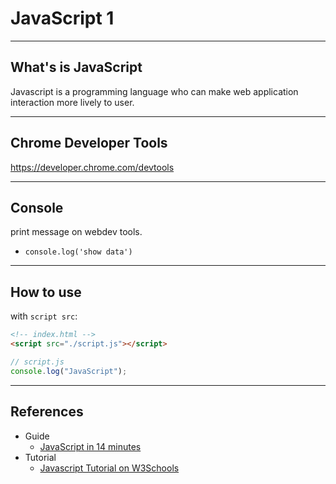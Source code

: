 # JavaScript 1

---

## What's is JavaScript

Javascript is a programming language who can make web application interaction more lively to user.

---

## Chrome Developer Tools

https://developer.chrome.com/devtools

---

## Console

print message on webdev tools.

- `console.log('show data')`

---

## How to use

with `script src`:

```html
<!-- index.html -->
<script src="./script.js"></script>
```

```js
// script.js
console.log("JavaScript");
```

---

## References

- Guide
  - [JavaScript in 14 minutes](https://jgthms.com/javascript-in-14-minutes)
- Tutorial
  - [Javascript Tutorial on W3Schools](https://www.w3schools.com/js/default.asp)
